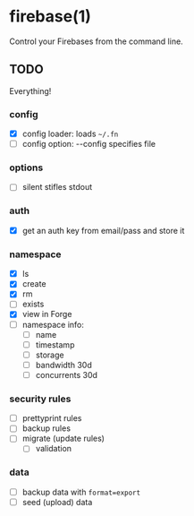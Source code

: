 # firebase(1)

Control your Firebases from the command line.

## TODO

Everything!

### config
- [x] config loader: loads `~/.fn`
- [ ] config option: --config specifies file

### options
- [ ] silent stifles stdout

### auth
- [x] get an auth key from email/pass and store it

### namespace
- [x] ls
- [x] create
- [x] rm
- [ ] exists
- [x] view in Forge
- [ ] namespace info:
  - [ ] name
  - [ ] timestamp
  - [ ] storage
  - [ ] bandwidth 30d
  - [ ] concurrents 30d

### security rules
- [ ] prettyprint rules
- [ ] backup rules
- [ ] migrate (update rules)
  - [ ] validation

### data
- [ ] backup data with `format=export`
- [ ] seed (upload) data
